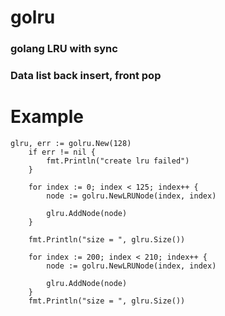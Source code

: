 # golru

### golang LRU with sync  
### Data list back insert, front pop

# Example
```
glru, err := golru.New(128)
	if err != nil {
		fmt.Println("create lru failed")
	}

	for index := 0; index < 125; index++ {
		node := golru.NewLRUNode(index, index)

		glru.AddNode(node)
	}

	fmt.Println("size = ", glru.Size())

	for index := 200; index < 210; index++ {
		node := golru.NewLRUNode(index, index)

		glru.AddNode(node)
	}
	fmt.Println("size = ", glru.Size())
```
